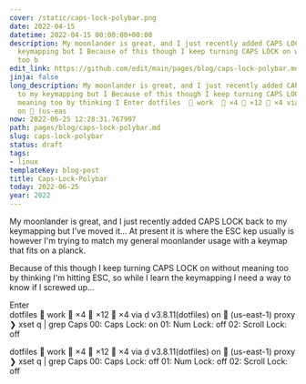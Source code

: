 ```yaml
---
cover: /static/caps-lock-polybar.png
date: 2022-04-15
datetime: 2022-04-15 00:00:00+00:00
description: My moonlander is great, and I just recently added CAPS LOCK back to my
  keymapping but I Because of this though I keep turning CAPS LOCK on without meaning
  too b
edit_link: https://github.com/edit/main/pages/blog/caps-lock-polybar.md
jinja: false
long_description: My moonlander is great, and I just recently added CAPS LOCK back
  to my keymapping but I Because of this though I keep turning CAPS LOCK on without
  meaning too by thinking I Enter dotfiles   work   ×4  ×12  ×4 via   v3.8.11(dotfiles)
  on  (us-eas
now: 2022-06-25 12:28:31.767907
path: pages/blog/caps-lock-polybar.md
slug: caps-lock-polybar
status: draft
tags:
- linux
templateKey: blog-post
title: Caps-Lock-Polybar
today: 2022-06-25
year: 2022
---
```


My moonlander is great, and I just recently added CAPS LOCK back to my keymapping but I've moved it...
At present it is where the ESC kep usually is however I'm trying to match my general moonlander usage with a keymap that fits on a planck.

Because of this though I keep turning CAPS LOCK on without meaning too by thinking I'm hitting ESC, so while I learn the keymapping I need a way to know if I screwed up...

Enter  
dotfiles   work   ×4  ×12  ×4 via   v3.8.11(dotfiles) on  (us-east-1) proxy
❯ xset q | grep Caps
    00: Caps Lock:   on     01: Num Lock:    off    02: Scroll Lock: off

dotfiles   work   ×4  ×12  ×4 via   v3.8.11(dotfiles) on  (us-east-1) proxy
❯ xset q | grep Caps
    00: Caps Lock:   off    01: Num Lock:    off    02: Scroll Lock: off